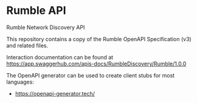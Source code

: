 # Rumble API

Rumble Network Discovery API

This repository contains a copy of the Rumble OpenAPI Specification (v3) and related files.

Interaction documentation can be found at https://app.swaggerhub.com/apis-docs/RumbleDiscovery/Rumble/1.0.0

The OpenAPI generator can be used to create client stubs for most languages:
 - https://openapi-generator.tech/
